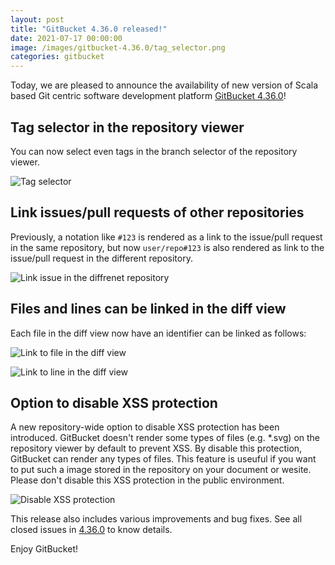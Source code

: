 ```yaml
---
layout: post
title: "GitBucket 4.36.0 released!"
date: 2021-07-17 00:00:00
image: /images/gitbucket-4.36.0/tag_selector.png
categories: gitbucket
---
```


Today, we are pleased to announce the availability of new version of Scala based Git centric software development platform [GitBucket 4.36.0](https://github.com/gitbucket/gitbucket/releases/tag/4.36.0)!

## Tag selector in the repository viewer

You can now select even tags in the branch selector of the repository viewer.

![Tag selector]({{site.baseurl}}/images/gitbucket-4.36.0/tag_selector.png)

## Link issues/pull requests of other repositories

Previously, a notation like `#123` is rendered as a link to the issue/pull request in the same repository, but now `user/repo#123` is also rendered as link to the issue/pull request in the different repository.

![Link issue in the diffrenet repository]({{site.baseurl}}/images/gitbucket-4.36.0/link_issue_in_different_repo.png)

## Files and lines can be linked in the diff view

Each file in the diff view now have an identifier can be linked as follows:

![Link to file in the diff view]({{site.baseurl}}/images/gitbucket-4.36.0/diff_view_link_1.png)

![Link to line in the diff view]({{site.baseurl}}/images/gitbucket-4.36.0/diff_view_link_2.png)

## Option to disable XSS protection

A new repository-wide option to disable XSS protection has been introduced. GitBucket doesn't render some types of files (e.g. *.svg) on the repository viewer by default to prevent XSS. By disable this protection, GitBucket can render any types of files. This feature is useuful if you want to put such a image stored in the repository on your document or wesite. Please don't disable this XSS protection in the public environment.

![Disable XSS protection]({{site.baseurl}}/images/gitbucket-4.36.0/disable_xss_protection.png)

This release also includes various improvements and bug fixes. See all closed issues in [4.36.0](https://github.com/gitbucket/gitbucket/issues?q=is%3Aclosed+milestone%3A4.36.0) to know details.

Enjoy GitBucket!
